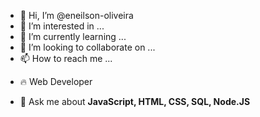 - 👋 Hi, I’m @eneilson-oliveira
- 👀 I’m interested in ...
- 🌱 I’m currently learning ...
- 💞️ I’m looking to collaborate on ...
- 📫 How to reach me ...

<!---
eneilson-oliveira/eneilson-oliveira is a ✨ special ✨ repository because its `README.md` (this file) appears on your GitHub profile.
You can click the Preview link to take a look at your changes.
--->

- 🔥 Web Developer 

- 💬 Ask me about **JavaScript, HTML, CSS, SQL, Node.JS**





